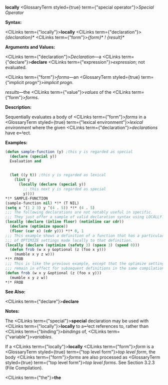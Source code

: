 **locally** <GlossaryTerm styled={true} term={"special operator"}><i>Special Operator</i></GlossaryTerm> 



**Syntax:** 



<ClLinks  term={"locally"}><b>locally</b></ClLinks> <ClLinks  term={"declaration"}><i>\{declaration\}</i></ClLinks>\* <ClLinks  term={"form"}><i>\{form\}</i></ClLinks>\* *! \{result\}*\* 



**Arguments and Values:** 



<ClLinks  term={"declaration"}><i>Declaration</i></ClLinks>—a <ClLinks  term={"declare"}><b>declare</b></ClLinks> <ClLinks  term={"expression"}><i>expression</i></ClLinks>; not evaluated. 



<ClLinks  term={"form"}><i>forms</i></ClLinks>—an <GlossaryTerm styled={true} term={"implicit progn"}><i>implicit progn</i></GlossaryTerm>. 



*results*—the <ClLinks  term={"value"}><i>values</i></ClLinks> of the <ClLinks  term={"form"}><i>forms</i></ClLinks>. 



**Description:** 



Sequentially evaluates a body of <ClLinks  term={"form"}><i>forms</i></ClLinks> in a <GlossaryTerm styled={true} term={"lexical environment"}><i>lexical environment</i></GlossaryTerm> where the given <ClLinks  term={"declaration"}><i>declarations</i></ClLinks> have e↵ect. 



**Examples:**
```lisp
(defun sample-function (y) ;this y is regarded as special 
  (declare (special y)) 
  Evaluation and 
  
  
  (let ((y t)) ;this y is regarded as lexical 
    (list y 
	  (locally (declare (special y)) 
	    ;; this next y is regarded as special 
	    y)))) 
*!* SAMPLE-FUNCTION 
(sample-function nil) *!* (T NIL) 
(setq x ’(1 2 3) y ’(4 . 5)) *!* (4 . 5) 
;;; The following declarations are not notably useful in specific. 
;;; They just offer a sample of valid declaration syntax using LOCALLY. 
(locally (declare (inline floor) (notinline car cdr)) 
  (declare (optimize space)) 
  (floor (car x) (cdr y))) *!* 0, 1 
;;; This example shows a definition of a function that has a particular set 
;;; of OPTIMIZE settings made locally to that definition. 
(locally (declare (optimize (safety 3) (space 3) (speed 0))) 
  (defun frob (w x y &optional (z (foo x y))) 
    (mumble x y z w))) 
*!* FROB 
;;; This is like the previous example, except that the optimize settings 
;;; remain in effect for subsequent definitions in the same compilation unit. (declaim (optimize (safety 3) (space 3) (speed 0))) 
(defun frob (w x y &optional (z (foo x y))) 
  (mumble x y z w)) 
*!* FROB 
```
**See Also:** 



<ClLinks  term={"declare"}><b>declare</b></ClLinks> 



**Notes:** 



The <ClLinks  term={"special"}><b>special</b></ClLinks> declaration may be used with <ClLinks  term={"locally"}><b>locally</b></ClLinks> to a↵ect references to, rather than <ClLinks  term={"binding"}><i>bindings</i></ClLinks> of, <ClLinks  term={"variable"}><i>variables</i></ClLinks>. 



If a <ClLinks  term={"locally"}><b>locally</b></ClLinks> <ClLinks  term={"form"}><i>form</i></ClLinks> is a <GlossaryTerm styled={true} term={"top level form"}><i>top level form</i></GlossaryTerm>, the body <ClLinks  term={"form"}><i>forms</i></ClLinks> are also processed as <GlossaryTerm styled={true} term={"top level form"}><i>top level forms</i></GlossaryTerm>. See Section 3.2.3 (File Compilation). 







 



 



<ClLinks  term={"the"}><b>the</b></ClLinks> 



